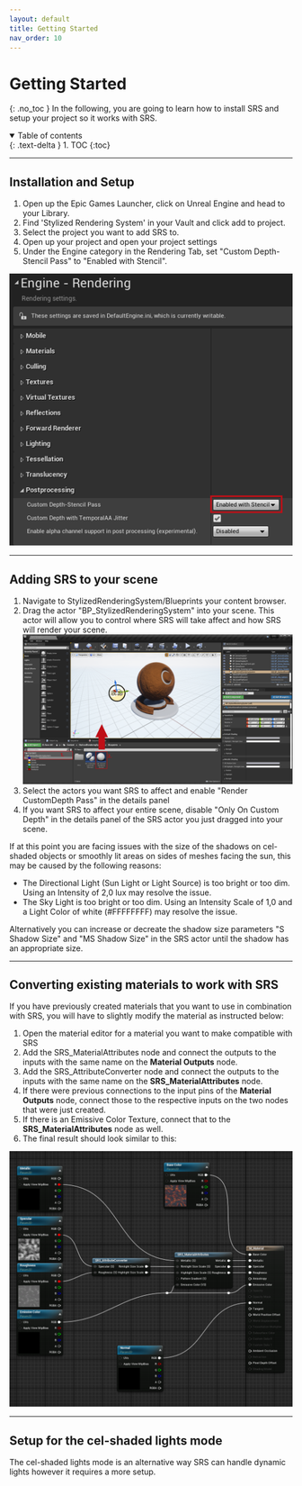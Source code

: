 ```yaml
---
layout: default
title: Getting Started
nav_order: 10
---
```


# Getting Started
{: .no_toc }
In the following, you are going to learn how to install SRS and setup your project so it works with SRS.

<details open markdown="block">
  <summary>
    Table of contents
  </summary>
  {: .text-delta }
1. TOC
{:toc}
</details>

---

##  Installation and Setup

1. Open up the Epic Games Launcher, click on Unreal Engine and head to your Library.
2. Find 'Stylized Rendering System' in your Vault and click add to project.
3. Select the project you want to add SRS to.
4. Open up your project and open your project settings
5. Under the Engine category in the Rendering Tab, set "Custom Depth-Stencil Pass" to "Enabled with Stencil".

![Image](assets/setting_up_stencil.png)

---

## Adding SRS to your scene

1. Navigate to StylizedRenderingSystem/Blueprints your content browser.
2. Drag the actor "BP_StylizedRenderingSystem" into your scene. This actor will allow you to control where SRS will take affect and how SRS will render your scene. ![Image](assets/adding_srs.png)
3. Select the actors you want SRS to affect and enable "Render CustomDepth Pass" in the details panel
4. If you want SRS to affect your entire scene, disable "Only On Custom Depth" in the details panel of the SRS actor you just dragged into your scene. 

If at this point you are facing issues with the size of the shadows on cel-shaded objects or smoothly lit areas on sides of meshes facing the sun, this may be caused by the following reasons:
- The Directional Light (Sun Light or Light Source) is too bright or too dim. Using an Intensity of 2,0 lux may resolve the issue.
- The Sky Light is too bright or too dim. Using an Intensity Scale of 1,0 and a Light Color of white (#FFFFFFFF) may resolve the issue.

Alternatively you can increase or decreate the shadow size parameters "S Shadow Size" and "MS Shadow Size" in the SRS actor until the shadow has an appropriate size.

---

## Converting existing materials to work with SRS

If you have previously created materials that you want to use in combination with SRS, you will have to slightly modify the material as instructed below:

1. Open the material editor for a material you want to make compatible with SRS
2. Add the SRS_MaterialAttributes node and connect the outputs to the inputs with the same name on the **Material Outputs** node.
3. Add the SRS_AttributeConverter node and connect the outputs to the inputs with the same name on the **SRS_MaterialAttributes** node.
4. If there were previous connections to the input pins of the **Material Outputs** node, connect those to the respective inputs on the two nodes that were just created.
5. If there is an Emissive Color Texture, connect that to the **SRS_MaterialAttributes** node as well.
6. The final result should look similar to this:

![Image](assets/converting_materials.png)

---

## Setup for the cel-shaded lights mode

The cel-shaded lights mode is an alternative way SRS can handle dynamic lights however it requires a more setup.
